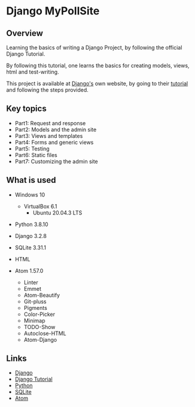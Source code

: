 # Django MyPollSite

## Overview

Learning the basics of writing a Django Project, by following the official Django Tutorial.

By following this tutorial, one learns the basics for creating models, views, html and test-writing.

This project is available at [Django's](https://www.djangoproject.com/) own website, by going to their
[tutorial](https://docs.djangoproject.com/en/3.2/intro/tutorial01/) and following the steps provided.

## Key topics

* Part1: Request and response
* Part2: Models and the admin site
* Part3: Views and templates
* Part4: Forms and generic views
* Part5: Testing
* Part6: Static files
* Part7: Customizing the admin site

## What is used

* Windows 10
  * VirtualBox 6.1
    * Ubuntu 20.04.3 LTS

* Python 3.8.10
* Django 3.2.8
* SQLite 3.31.1
* HTML
* Atom 1.57.0
  * Linter
  * Emmet
  * Atom-Beautify
  * Git-pluss
  * Pigments
  * Color-Picker
  * Minimap
  * TODO-Show
  * Autoclose-HTML
  * Atom-Django

## Links

* [Django](https://www.djangoproject.com/)
* [Django Tutorial](https://docs.djangoproject.com/en/3.2/intro/tutorial01/)
* [Python](https://www.python.org/)
* [SQLite](https://www.sqlite.org/index.html)
* [Atom](https://www.atom.io/)
